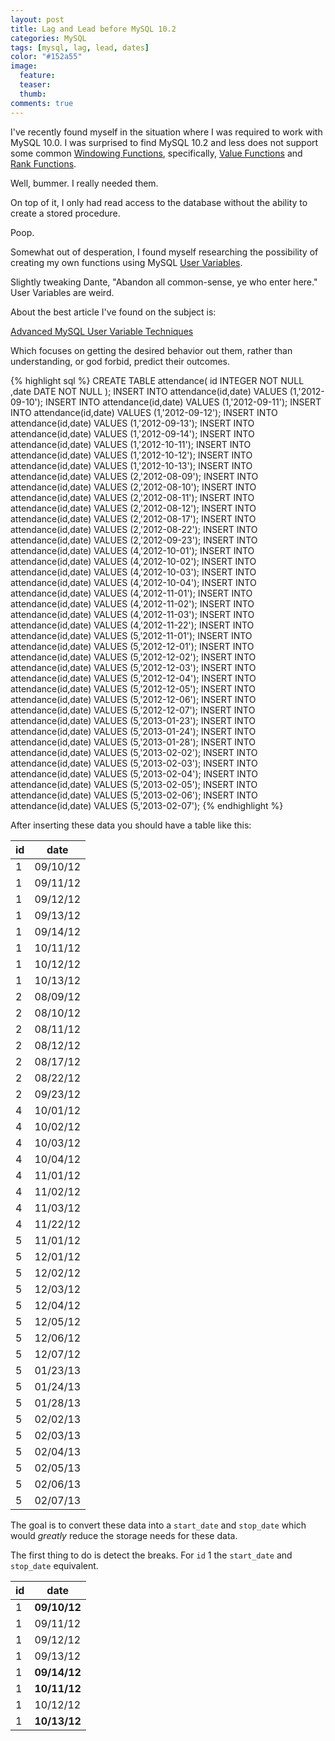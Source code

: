 ```yaml
---
layout: post
title: Lag and Lead before MySQL 10.2
categories: MySQL
tags: [mysql, lag, lead, dates]
color: "#152a55"
image:
  feature: 
  teaser: 
  thumb:
comments: true
---
```


I've recently found myself in the situation where I was required to work with MySQL 10.0.  I was surprised to find MySQL 10.2 and less does not support some common [Windowing Functions](https://drill.apache.org/docs/sql-window-functions-introduction/), specifically, [Value Functions](https://drill.apache.org/docs/value-window-functions/) and [Rank Functions](https://drill.apache.org/docs/ranking-window-functions/).

Well, bummer.  I really needed them.

On top of it, I only had read access to the database without the ability to create a stored procedure.  

Poop.

Somewhat out of desperation, I found myself researching the possibility of creating my own functions using MySQL [User Variables](https://dev.mysql.com/doc/refman/5.7/en/user-variables.html).

Slightly tweaking Dante, "Abandon all common-sense, ye who enter here."  User Variables are weird.

About the best article I've found on the subject is:

[Advanced MySQL User Variable Techniques](https://www.xaprb.com/blog/2006/12/15/advanced-mysql-user-variable-techniques/)

Which focuses on getting the desired behavior out them, rather than understanding, or god forbid, predict their outcomes.

{% highlight sql %}
CREATE TABLE attendance(
   id   INTEGER  NOT NULL
  ,date DATE  NOT NULL
);
INSERT INTO attendance(id,date) VALUES (1,'2012-09-10');
INSERT INTO attendance(id,date) VALUES (1,'2012-09-11');
INSERT INTO attendance(id,date) VALUES (1,'2012-09-12');
INSERT INTO attendance(id,date) VALUES (1,'2012-09-13');
INSERT INTO attendance(id,date) VALUES (1,'2012-09-14');
INSERT INTO attendance(id,date) VALUES (1,'2012-10-11');
INSERT INTO attendance(id,date) VALUES (1,'2012-10-12');
INSERT INTO attendance(id,date) VALUES (1,'2012-10-13');
INSERT INTO attendance(id,date) VALUES (2,'2012-08-09');
INSERT INTO attendance(id,date) VALUES (2,'2012-08-10');
INSERT INTO attendance(id,date) VALUES (2,'2012-08-11');
INSERT INTO attendance(id,date) VALUES (2,'2012-08-12');
INSERT INTO attendance(id,date) VALUES (2,'2012-08-17');
INSERT INTO attendance(id,date) VALUES (2,'2012-08-22');
INSERT INTO attendance(id,date) VALUES (2,'2012-09-23');
INSERT INTO attendance(id,date) VALUES (4,'2012-10-01');
INSERT INTO attendance(id,date) VALUES (4,'2012-10-02');
INSERT INTO attendance(id,date) VALUES (4,'2012-10-03');
INSERT INTO attendance(id,date) VALUES (4,'2012-10-04');
INSERT INTO attendance(id,date) VALUES (4,'2012-11-01');
INSERT INTO attendance(id,date) VALUES (4,'2012-11-02');
INSERT INTO attendance(id,date) VALUES (4,'2012-11-03');
INSERT INTO attendance(id,date) VALUES (4,'2012-11-22');
INSERT INTO attendance(id,date) VALUES (5,'2012-11-01');
INSERT INTO attendance(id,date) VALUES (5,'2012-12-01');
INSERT INTO attendance(id,date) VALUES (5,'2012-12-02');
INSERT INTO attendance(id,date) VALUES (5,'2012-12-03');
INSERT INTO attendance(id,date) VALUES (5,'2012-12-04');
INSERT INTO attendance(id,date) VALUES (5,'2012-12-05');
INSERT INTO attendance(id,date) VALUES (5,'2012-12-06');
INSERT INTO attendance(id,date) VALUES (5,'2012-12-07');
INSERT INTO attendance(id,date) VALUES (5,'2013-01-23');
INSERT INTO attendance(id,date) VALUES (5,'2013-01-24');
INSERT INTO attendance(id,date) VALUES (5,'2013-01-28');
INSERT INTO attendance(id,date) VALUES (5,'2013-02-02');
INSERT INTO attendance(id,date) VALUES (5,'2013-02-03');
INSERT INTO attendance(id,date) VALUES (5,'2013-02-04');
INSERT INTO attendance(id,date) VALUES (5,'2013-02-05');
INSERT INTO attendance(id,date) VALUES (5,'2013-02-06');
INSERT INTO attendance(id,date) VALUES (5,'2013-02-07');
{% endhighlight %}

After inserting these data you should have a table like this:

| id | date     | 
|----|----------| 
| 1  | 09/10/12 | 
| 1  | 09/11/12 | 
| 1  | 09/12/12 | 
| 1  | 09/13/12 | 
| 1  | 09/14/12 | 
| 1  | 10/11/12 | 
| 1  | 10/12/12 | 
| 1  | 10/13/12 | 
| 2  | 08/09/12 | 
| 2  | 08/10/12 | 
| 2  | 08/11/12 | 
| 2  | 08/12/12 | 
| 2  | 08/17/12 | 
| 2  | 08/22/12 | 
| 2  | 09/23/12 | 
| 4  | 10/01/12 | 
| 4  | 10/02/12 | 
| 4  | 10/03/12 | 
| 4  | 10/04/12 | 
| 4  | 11/01/12 | 
| 4  | 11/02/12 | 
| 4  | 11/03/12 | 
| 4  | 11/22/12 | 
| 5  | 11/01/12 | 
| 5  | 12/01/12 | 
| 5  | 12/02/12 | 
| 5  | 12/03/12 | 
| 5  | 12/04/12 | 
| 5  | 12/05/12 | 
| 5  | 12/06/12 | 
| 5  | 12/07/12 | 
| 5  | 01/23/13 | 
| 5  | 01/24/13 | 
| 5  | 01/28/13 | 
| 5  | 02/02/13 | 
| 5  | 02/03/13 | 
| 5  | 02/04/13 | 
| 5  | 02/05/13 | 
| 5  | 02/06/13 | 
| 5  | 02/07/13 | 


The goal is to convert these data into a `start_date` and `stop_date` which would _greatly_ reduce the storage needs for these data.

The first thing to do is detect the breaks. For `id` 1 the `start_date` and `stop_date` equivalent.  

| id | date     | 
|----|----------| 
| 1  | **09/10/12** | 
| 1  | 09/11/12 | 
| 1  | 09/12/12 | 
| 1  | 09/13/12 | 
| 1  | **09/14/12** | 
| 1  | **10/11/12** | 
| 1  | 10/12/12 | 
| 1  | **10/13/12** | 
